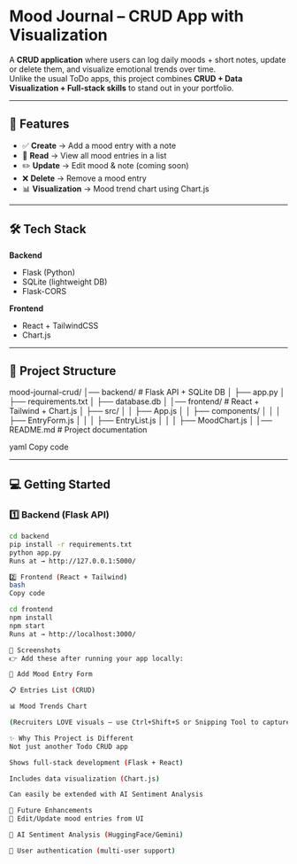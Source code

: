 # Mood Journal – CRUD App with Visualization  

A **CRUD application** where users can log daily moods + short notes, update or delete them, and visualize emotional trends over time.  
Unlike the usual ToDo apps, this project combines **CRUD + Data Visualization + Full-stack skills** to stand out in your portfolio.  

---

## 🚀 Features  
- ✅ **Create** → Add a mood entry with a note  
- 👀 **Read** → View all mood entries in a list  
- ✏️ **Update** → Edit mood & note (coming soon)  
- ❌ **Delete** → Remove a mood entry  
- 📊 **Visualization** → Mood trend chart using Chart.js  

---

## 🛠 Tech Stack  
**Backend**  
- Flask (Python)  
- SQLite (lightweight DB)  
- Flask-CORS  

**Frontend**  
- React + TailwindCSS  
- Chart.js  

---

## 📂 Project Structure  
mood-journal-crud/
│── backend/ # Flask API + SQLite DB
│ ├── app.py
│ ├── requirements.txt
│ ├── database.db
│
│── frontend/ # React + Tailwind + Chart.js
│ ├── src/
│ │ ├── App.js
│ │ ├── components/
│ │ │ ├── EntryForm.js
│ │ │ ├── EntryList.js
│ │ │ ├── MoodChart.js
│
│── README.md # Project documentation

yaml
Copy code


---

## 💻 Getting Started  

### 1️⃣ Backend (Flask API)  
```bash
cd backend
pip install -r requirements.txt
python app.py
Runs at → http://127.0.0.1:5000/

2️⃣ Frontend (React + Tailwind)
bash
Copy code

cd frontend
npm install
npm start
Runs at → http://localhost:3000/

📸 Screenshots
👉 Add these after running your app locally:

📝 Add Mood Entry Form

📋 Entries List (CRUD)

📊 Mood Trends Chart

(Recruiters LOVE visuals — use Ctrl+Shift+S or Snipping Tool to capture & paste here!)

✨ Why This Project is Different
Not just another Todo CRUD app

Shows full-stack development (Flask + React)

Includes data visualization (Chart.js)

Can easily be extended with AI Sentiment Analysis

📌 Future Enhancements
🔹 Edit/Update mood entries from UI

🔹 AI Sentiment Analysis (HuggingFace/Gemini)

🔹 User authentication (multi-user support)
